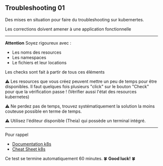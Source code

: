 

## Troubleshooting 01

Des mises en situation pour faire du troubleshooting sur kubernertes.

Les corrections doivent amener à une application fonctionnelle 

---

**Attention** Soyez rigoureux avec : 

- Les noms des resources  
- Les namespaces  
- Le fichiers et leur locations  

Les checks sont fait à partir de tous ces éléments  


⚠️ Les resources que vous créez peuvent mettre un peu de temps pour être disponibles. Il faut quelques fois plusieurs "click" sur le bouton "Check" pour que la vérification passe  !
(Vérifier aussi l'état des resources kubernetes)


⚠️ Ne perdez pas de temps, trouvez systématiquement la solution la moins couteuse possible en terme de temps.

⚠️ Utilisez l'éditeur disponible (Theia) qui possède un terminal intégré.


---

Pour rappel 

- [Documentation k8s](https://kubernetes.io/docs/home/)
- [Cheat Sheet k8s](https://kubernetes.io/docs/reference/kubectl/cheatsheet/)

Ce test se termine automatiquement 60 minutes. 🍀 **Good luck!** 🍀